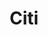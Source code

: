---
blog: https://blog.citigroup.com/
facebook: https://facebook.com/citibank
logohandle: citi
sort: citi
title: Citi
twitter: https://x.com/Citibank
website: https://www.citi.com/
youtube: https://youtube.com/citi
---